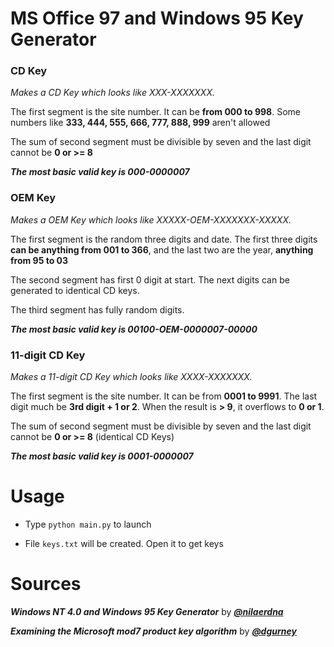 # MS Office 97 and Windows 95 Key Generator

### CD Key
*Makes a CD Key which looks like XXX-XXXXXXX.*

The first segment is the site number. It can be **from 000 to 998**. Some numbers like **333, 444, 555, 666, 777, 888, 999** aren't allowed

The sum of second segment must be divisible by seven and the last digit cannot be **0 or >= 8**

*****The most basic valid key is 000-0000007*****

### OEM Key
*Makes a OEM Key which looks like XXXXX-OEM-XXXXXXX-XXXXX.*

The first segment is the random three digits and date. The first three digits **can be anything from 001 to 366**, and the last two are the year, **anything from 95 to 03**

The second segment has first 0 digit at start. The next digits can be generated to identical CD keys.

The third segment has fully random digits.

*****The most basic valid key is 00100-OEM-0000007-00000*****

### 11-digit CD Key
*Makes a 11-digit CD Key which looks like XXXX-XXXXXXX.*

The first segment is the site number. It can be from **0001 to 9991**. The last digit much be **3rd digit + 1 or 2**. When the result is **> 9**, it overflows to **0 or 1**.

The sum of second segment must be divisible by seven and the last digit cannot be **0 or >= 8** (identical CD Keys)

*****The most basic valid key is 0001-0000007*****

# Usage
* Type `python main.py` to launch

* File `keys.txt` will be created. Open it to get keys

# Sources
***Windows NT 4.0 and Windows 95 Key Generator*** by ***[@nilaerdna](https://github.com/nilaerdna/Windows95NT4KeyGenerator)***

***Examining the Microsoft mod7 product key algorithm*** by ***[@dgurney](https://gurney.dev/posts/mod7/)***

